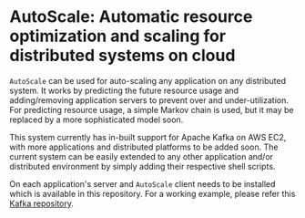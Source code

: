 # AutoScale: Automatic resource optimization and scaling for distributed systems on cloud

`AutoScale` can be used for auto-scaling any application on any distributed system. It works by predicting the future resource usage and adding/removing application servers to prevent over and under-utilization.
For predicting resource usage, a simple Markov chain is used, but it may be replaced by a more sophisticated model soon.

This system currently has in-built support for Apache Kafka on AWS EC2, with more applications and distributed platforms to be added soon. The current system can be easily extended to any other application and/or distributed environment by simply adding their respective shell scripts.

On each application's server and `AutoScale` client needs to be installed which is available in this repository. For a working example, please refer this [Kafka repository](https://github.com/Parth27/kafka-package).
